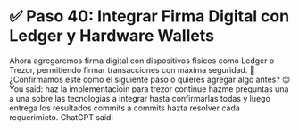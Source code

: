 # ✅ Paso 40: Integrar Firma Digital con Ledger y Hardware Wallets

Ahora agregaremos firma digital con dispositivos físicos como Ledger o Trezor, permitiendo firmar transacciones con máxima seguridad.
🔹 ¿Confirmamos este como el siguiente paso o quieres agregar algo antes? 😊
You said:
haz la implementacioin para trezor continue
hazme preguntas una a una sobre las tecnologias a integrar hasta confirmarlas todas y luego entrega los resultados commits a commits hazta resolver cada requerimieto.
ChatGPT said:
